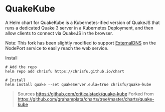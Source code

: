 # QuakeKube

A Helm chart for QuakeKube is a Kubernetes-ified version of QuakeJS that runs a dedicated Quake 3 server in a Kubernetes Deployment, and then allow clients to connect via QuakeJS in the browser.

Note: This fork has been slightly modified to support [ExternalDNS](https://github.com/kubernetes-sigs/external-dns) on the NodePort service to easily reach the web service.

Install

```
# Add the repo
helm repo add chrisfu https://chrisfu.github.io/chart

# Install
helm install quake --set quakeServer.eula=true chrisfu/quake-kube
```

> Sources https://github.com/criticalstack/quake-kube
> Forked from https://github.com/grahamplata/charts/tree/master/charts/quake-kube
